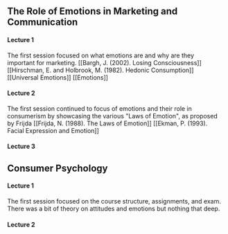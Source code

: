 ## The Role of Emotions in Marketing and Communication
#### Lecture 1
The first session focused on what emotions are and why are they  
important for marketing. 
[[Bargh, J. (2002). Losing Consciousness]]
[[Hirschman, E. and Holbrook, M. (1982). Hedonic Consumption]]
[[Universal Emotions]]
[[Emotions]]


#### Lecture 2
The first session continued to focus of emotions and their role in consumerism by showcasing the various "Laws of Emotion", as proposed by Frijda
[[Frijda, N. (1988). The Laws of Emotion]]
[[Ekman, P. (1993). Facial Expression and Emotion]]

#### Lecture 3

## Consumer Psychology
#### Lecture 1
The first session focused on the course structure, assignments, and exam. There was a bit of theory on attitudes and emotions but nothing that deep.

#### Lecture 2

